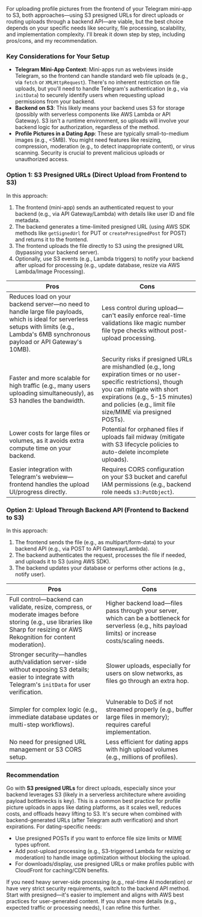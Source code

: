 For uploading profile pictures from the frontend of your Telegram mini-app to S3, both approaches—using S3 presigned URLs for direct uploads or routing uploads through a backend API—are viable, but the best choice depends on your specific needs like security, file processing, scalability, and implementation complexity. I'll break it down step by step, including pros/cons, and my recommendation.

### Key Considerations for Your Setup
- **Telegram Mini-App Context**: Mini-apps run as webviews inside Telegram, so the frontend can handle standard web file uploads (e.g., via `fetch` or `XMLHttpRequest`). There's no inherent restriction on file uploads, but you'll need to handle Telegram's authentication (e.g., via `initData`) to securely identify users when requesting upload permissions from your backend.
- **Backend on S3**: This likely means your backend uses S3 for storage (possibly with serverless components like AWS Lambda or API Gateway). S3 isn't a runtime environment, so uploads will involve your backend logic for authorization, regardless of the method.
- **Profile Pictures in a Dating App**: These are typically small-to-medium images (e.g., <5MB). You might need features like resizing, compression, moderation (e.g., to detect inappropriate content), or virus scanning. Security is crucial to prevent malicious uploads or unauthorized access.

### Option 1: S3 Presigned URLs (Direct Upload from Frontend to S3)
In this approach:
1. The frontend (mini-app) sends an authenticated request to your backend (e.g., via API Gateway/Lambda) with details like user ID and file metadata.
2. The backend generates a time-limited presigned URL (using AWS SDK methods like `getSignedUrl` for PUT or `createPresignedPost` for POST) and returns it to the frontend.
3. The frontend uploads the file directly to S3 using the presigned URL (bypassing your backend server).
4. Optionally, use S3 events (e.g., Lambda triggers) to notify your backend after upload for processing (e.g., update database, resize via AWS Lambda/Image Processing).

| Pros | Cons |
|------|------|
| Reduces load on your backend server—no need to handle large file payloads, which is ideal for serverless setups with limits (e.g., Lambda's 6MB synchronous payload or API Gateway's 10MB). | Less control during upload—can't easily enforce real-time validations like magic number file type checks without post-upload processing. |
| Faster and more scalable for high traffic (e.g., many users uploading simultaneously), as S3 handles the bandwidth. | Security risks if presigned URLs are mishandled (e.g., long expiration times or no user-specific restrictions), though you can mitigate with short expirations (e.g., 5-15 minutes) and policies (e.g., limit file size/MIME via presigned POSTs). |
| Lower costs for large files or volumes, as it avoids extra compute time on your backend. | Potential for orphaned files if uploads fail midway (mitigate with S3 lifecycle policies to auto-delete incomplete uploads). |
| Easier integration with Telegram's webview—frontend handles the upload UI/progress directly. | Requires CORS configuration on your S3 bucket and careful IAM permissions (e.g., backend role needs `s3:PutObject`). |

### Option 2: Upload Through Backend API (Frontend to Backend to S3)
In this approach:
1. The frontend sends the file (e.g., as multipart/form-data) to your backend API (e.g., via POST to API Gateway/Lambda).
2. The backend authenticates the request, processes the file if needed, and uploads it to S3 (using AWS SDK).
3. The backend updates your database or performs other actions (e.g., notify user).

| Pros | Cons |
|------|------|
| Full control—backend can validate, resize, compress, or moderate images before storing (e.g., use libraries like Sharp for resizing or AWS Rekognition for content moderation). | Higher backend load—files pass through your server, which can be a bottleneck for serverless (e.g., hits payload limits) or increase costs/scaling needs. |
| Stronger security—handles auth/validation server-side without exposing S3 details; easier to integrate with Telegram's `initData` for user verification. | Slower uploads, especially for users on slow networks, as files go through an extra hop. |
| Simpler for complex logic (e.g., immediate database updates or multi-step workflows). | Vulnerable to DoS if not streamed properly (e.g., buffer large files in memory); requires careful implementation. |
| No need for presigned URL management or S3 CORS setup. | Less efficient for dating apps with high upload volumes (e.g., millions of profiles). |

### Recommendation
Go with **S3 presigned URLs** for direct uploads, especially since your backend leverages S3 (likely in a serverless architecture where avoiding payload bottlenecks is key). This is a common best practice for profile picture uploads in apps like dating platforms, as it scales well, reduces costs, and offloads heavy lifting to S3. It's secure when combined with backend-generated URLs (after Telegram auth verification) and short expirations. For dating-specific needs:
- Use presigned POSTs if you want to enforce file size limits or MIME types upfront.
- Add post-upload processing (e.g., S3-triggered Lambda for resizing or moderation) to handle image optimization without blocking the upload.
- For downloads/display, use presigned URLs or make profiles public with CloudFront for caching/CDN benefits.

If you need heavy server-side processing (e.g., real-time AI moderation) or have very strict security requirements, switch to the backend API method. Start with presigned—it's easier to implement and aligns with AWS best practices for user-generated content. If you share more details (e.g., expected traffic or processing needs), I can refine this further.

